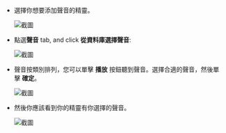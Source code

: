 + 選擇你想要添加聲音的精靈。
    
    ![截圖](images/sprite-select.png)

+ 點選**聲音** tab, and click **從資料庫選擇聲音**:
    
    ![截圖](images/import-sound.png)

+ 聲音按類別排列，您可以單擊 **播放** 按鈕聽到聲音。選擇合適的聲音，然後單擊 **確定**。
    
    ![截圖](images/choose-sound.png)

+ 然後你應該看到你的精靈有你選擇的聲音。
    
    ![截圖](images/sound-imported.png)